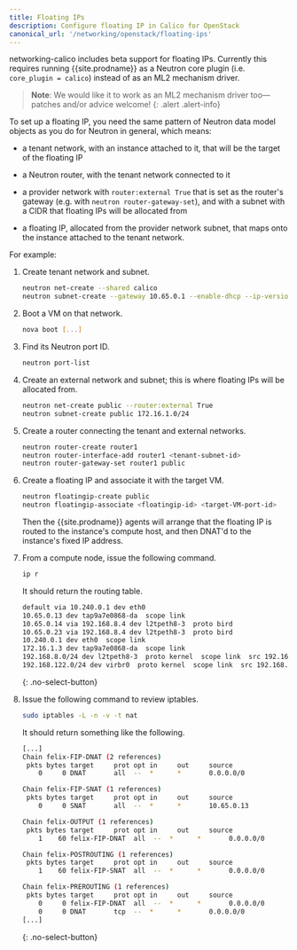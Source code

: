 ```yaml
---
title: Floating IPs
description: Configure floating IP in Calico for OpenStack 
canonical_url: '/networking/openstack/floating-ips'
---
```


networking-calico includes beta support for floating IPs.  Currently this
requires running {{site.prodname}} as a Neutron core plugin (i.e. `core_plugin =
calico`) instead of as an ML2 mechanism driver.

> **Note**: We would like it to work as an ML2 mechanism driver too—patches
> and/or advice welcome!
{: .alert .alert-info}

To set up a floating IP, you need the same pattern of Neutron data model
objects as you do for Neutron in general, which means:

- a tenant network, with an instance attached to it, that will be the target of
  the floating IP

- a Neutron router, with the tenant network connected to it

- a provider network with `router:external True` that is set as the
  router's gateway (e.g. with `neutron router-gateway-set`), and with a
  subnet with a CIDR that floating IPs will be allocated from

- a floating IP, allocated from the provider network subnet, that maps onto the
  instance attached to the tenant network.

For example:

1. Create tenant network and subnet.

    ```bash
    neutron net-create --shared calico
    neutron subnet-create --gateway 10.65.0.1 --enable-dhcp --ip-version 4 --name calico-v4 calico 10.65.0.0/24
    ```

1. Boot a VM on that network.

   ```bash
   nova boot [...]
   ```

1. Find its Neutron port ID.

   ```bash
   neutron port-list
   ```

1. Create an external network and subnet; this is where floating
   IPs will be allocated from.

   ```bash
   neutron net-create public --router:external True
   neutron subnet-create public 172.16.1.0/24
   ```

1. Create a router connecting the tenant and external networks.

    ```bash
    neutron router-create router1
    neutron router-interface-add router1 <tenant-subnet-id>
    neutron router-gateway-set router1 public
    ```

1. Create a floating IP and associate it with the target VM.

   ```bash
   neutron floatingip-create public
   neutron floatingip-associate <floatingip-id> <target-VM-port-id>
   ```

   Then the {{site.prodname}} agents will arrange that the floating IP is routed to the
   instance's compute host, and then DNAT'd to the instance's fixed IP address.

1. From a compute node, issue the following command.

   ```bash
   ip r
   ```

    It should return the routing table.

    ```bash
    default via 10.240.0.1 dev eth0
    10.65.0.13 dev tap9a7e0868-da  scope link
    10.65.0.14 via 192.168.8.4 dev l2tpeth8-3  proto bird
    10.65.0.23 via 192.168.8.4 dev l2tpeth8-3  proto bird
    10.240.0.1 dev eth0  scope link
    172.16.1.3 dev tap9a7e0868-da  scope link
    192.168.8.0/24 dev l2tpeth8-3  proto kernel  scope link  src 192.168.8.3
    192.168.122.0/24 dev virbr0  proto kernel  scope link  src 192.168.122.1
   ```
   {: .no-select-button}

1. Issue the following command to review iptables.

   ```bash
   sudo iptables -L -n -v -t nat
   ```

    It should return something like the following.

    ```bash
    [...]
    Chain felix-FIP-DNAT (2 references)
     pkts bytes target     prot opt in     out     source               destination
        0     0 DNAT       all  --  *      *       0.0.0.0/0            172.16.1.3           to:10.65.0.13

    Chain felix-FIP-SNAT (1 references)
     pkts bytes target     prot opt in     out     source               destination
        0     0 SNAT       all  --  *      *       10.65.0.13           10.65.0.13           to:172.16.1.3

    Chain felix-OUTPUT (1 references)
     pkts bytes target     prot opt in     out     source               destination
        1    60 felix-FIP-DNAT  all  --  *      *       0.0.0.0/0            0.0.0.0/0

    Chain felix-POSTROUTING (1 references)
     pkts bytes target     prot opt in     out     source               destination
        1    60 felix-FIP-SNAT  all  --  *      *       0.0.0.0/0            0.0.0.0/0

    Chain felix-PREROUTING (1 references)
     pkts bytes target     prot opt in     out     source               destination
        0     0 felix-FIP-DNAT  all  --  *      *       0.0.0.0/0            0.0.0.0/0
        0     0 DNAT       tcp  --  *      *       0.0.0.0/0            169.254.169.254      tcp dpt:80 to:127.0.0.1:8775
    [...]
    ```
    {: .no-select-button}
